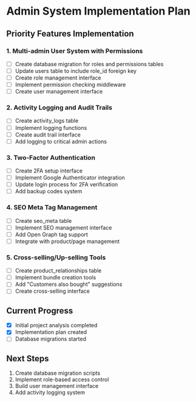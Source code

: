 # Admin System Implementation Plan

## Priority Features Implementation

### 1. Multi-admin User System with Permissions
- [ ] Create database migration for roles and permissions tables
- [ ] Update users table to include role_id foreign key
- [ ] Create role management interface
- [ ] Implement permission checking middleware
- [ ] Create user management interface

### 2. Activity Logging and Audit Trails
- [ ] Create activity_logs table
- [ ] Implement logging functions
- [ ] Create audit trail interface
- [ ] Add logging to critical admin actions

### 3. Two-Factor Authentication
- [ ] Create 2FA setup interface
- [ ] Implement Google Authenticator integration
- [ ] Update login process for 2FA verification
- [ ] Add backup codes system

### 4. SEO Meta Tag Management
- [ ] Create seo_meta table
- [ ] Implement SEO management interface
- [ ] Add Open Graph tag support
- [ ] Integrate with product/page management

### 5. Cross-selling/Up-selling Tools
- [ ] Create product_relationships table
- [ ] Implement bundle creation tools
- [ ] Add "Customers also bought" suggestions
- [ ] Create cross-selling interface

## Current Progress
- [x] Initial project analysis completed
- [x] Implementation plan created
- [ ] Database migrations started

## Next Steps
1. Create database migration scripts
2. Implement role-based access control
3. Build user management interface
4. Add activity logging system
